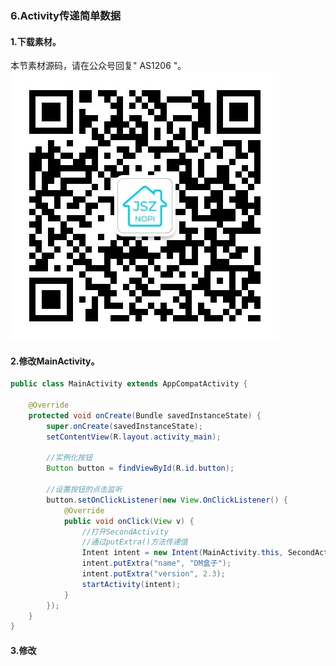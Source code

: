 ### 6.Activity传递简单数据
#### 1.下载素材。
本节素材源码，请在公众号回复" AS1206 "。
![title](https://raw.githubusercontent.com/JSZNopi/JSZImage/master/gitnote/2019/10/30/WXCODE-1572446034519.jpeg)

#### 2.修改MainActivity。
```java
public class MainActivity extends AppCompatActivity {

    @Override
    protected void onCreate(Bundle savedInstanceState) {
        super.onCreate(savedInstanceState);
        setContentView(R.layout.activity_main);

        //实例化按钮
        Button button = findViewById(R.id.button);

        //设置按钮的点击监听
        button.setOnClickListener(new View.OnClickListener() {
            @Override
            public void onClick(View v) {
                //打开SecondActivity
                //通过putExtra()方法传递值
                Intent intent = new Intent(MainActivity.this, SecondActivity.class);
                intent.putExtra("name", "DM盒子");
                intent.putExtra("version", 2.3);
                startActivity(intent);
            }
        });
    }
}
```

#### 3.修改
